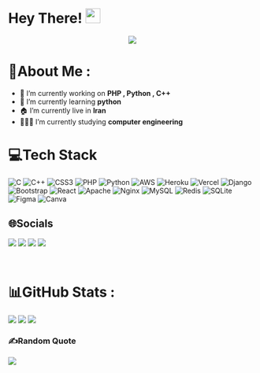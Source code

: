 # Hey There! <img src="https://raw.githubusercontent.com/MartinHeinz/MartinHeinz/master/wave.gif" width="30px">

<p align="center">
<a href="https://t.me/LampStack"><img src="https://user-images.githubusercontent.com/77770753/117139498-f081c400-adc9-11eb-9aaf-f895a54ecc67.gif"></a>
</p>

# 💫About Me :
- 🔭 I’m currently working on <b>PHP , Python , C++</b>
- 🌱 I’m currently learning <b>python</b>
- 🏠 I’m currently live in <b>Iran</b>
- 👨🏻‍💻 I’m currently studying <b>computer engineering</b>

# 💻Tech Stack
![C](https://img.shields.io/badge/c-%2300599C.svg?style=for-the-badge&logo=c&logoColor=white) ![C++](https://img.shields.io/badge/c++-%2300599C.svg?style=for-the-badge&logo=c%2B%2B&logoColor=white) ![CSS3](https://img.shields.io/badge/css3-%231572B6.svg?style=for-the-badge&logo=css3&logoColor=white) ![PHP](https://img.shields.io/badge/php-%23777BB4.svg?style=for-the-badge&logo=php&logoColor=white) ![Python](https://img.shields.io/badge/python-3670A0?style=for-the-badge&logo=python&logoColor=ffdd54) ![AWS](https://img.shields.io/badge/AWS-%23FF9900.svg?style=for-the-badge&logo=amazon-aws&logoColor=white) ![Heroku](https://img.shields.io/badge/heroku-%23430098.svg?style=for-the-badge&logo=heroku&logoColor=white) ![Vercel](https://img.shields.io/badge/vercel-%23000000.svg?style=for-the-badge&logo=vercel&logoColor=white) ![Django](https://img.shields.io/badge/django-%23092E20.svg?style=for-the-badge&logo=django&logoColor=white) ![Bootstrap](https://img.shields.io/badge/bootstrap-%23563D7C.svg?style=for-the-badge&logo=bootstrap&logoColor=white) ![React](https://img.shields.io/badge/react-%2320232a.svg?style=for-the-badge&logo=react&logoColor=%2361DAFB) ![Apache](https://img.shields.io/badge/apache-%23D42029.svg?style=for-the-badge&logo=apache&logoColor=white) ![Nginx](https://img.shields.io/badge/nginx-%23009639.svg?style=for-the-badge&logo=nginx&logoColor=white) ![MySQL](https://img.shields.io/badge/mysql-%2300f.svg?style=for-the-badge&logo=mysql&logoColor=white) ![Redis](https://img.shields.io/badge/redis-%23DD0031.svg?style=for-the-badge&logo=redis&logoColor=white) ![SQLite](https://img.shields.io/badge/sqlite-%2307405e.svg?style=for-the-badge&logo=sqlite&logoColor=white) 	![Figma](https://img.shields.io/badge/figma-%23F24E1E.svg?style=for-the-badge&logo=figma&logoColor=white) ![Canva](https://img.shields.io/badge/Canva-%2300C4CC.svg?style=for-the-badge&logo=Canva&logoColor=white)

## 🌐Socials
<a href="https://t.me/LampStack"><img src="https://img.shields.io/badge/Telegram-2a7abf.svg?logo=Telegram&logoColor=blue"></a>
<a href="mailto:xialop@outlook.com"><img src="https://img.shields.io/badge/Email-6ee0d1.svg?logo=gmail&logoColor=red"></a>
<a href="https://instagram.com/impslt"><img src="https://img.shields.io/badge/Instagram-E4405F.svg?logo=Instagram&logoColor=white"></a>
<a href="https://twitter.com/PSLT79"><img src="https://img.shields.io/badge/twitter-ffffff.svg?logo=twitter&logoColor=blue"></a>

</br>

# 📊GitHub Stats :
<img src="https://github-readme-stats.vercel.app/api?username=LampStack&theme=shades-of-purple&hide_border=true&include_all_commits=false&count_private=true">
<img src="https://github-readme-streak-stats.herokuapp.com/?user=LampStack&theme=shades-of-purple&hide_border=true">
<img src="https://github-readme-stats.vercel.app/api/top-langs/?username=LampStack&theme=shades-of-purple&hide_border=true&include_all_commits=false&count_private=true&layout=compact">

</br>

### ✍️Random Quote
<img src="https://quotes-github-readme.vercel.app/api?type=horizontal&theme=radical">
